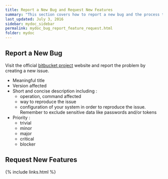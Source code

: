 ```yaml
---
title: Report a New Bug and Request New Features
summary: "This section covers how to report a new bug and the process to request new features."
last_updated: July 3, 2016
sidebar: mydoc_sidebar
permalink: mydoc_bug_report_feature_request.html
folder: mydoc
---
```


## Report a New Bug
Visit the official [bitbucket project](https://bitbucket.org/hpcnow/snow-tools/issues) website and report the problem by creating a new issue.
* Meaningful title
* Version affected
* Short and concise description including :
  * operation, command affected
  * way to reproduce the issue
  * configuration of your system in order to reproduce the issue. Remember to exclude sensitive data like passwords and/or tokens 
* Priority :
  * trivial
  * minor
  * major
  * critical
  * blocker

## Request New Features

{% include links.html %}
